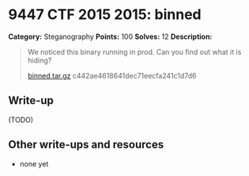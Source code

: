 # 9447 CTF 2015 2015: binned

**Category:** Steganography
**Points:** 100
**Solves:** 12
**Description:**

>  We noticed this binary running in prod. Can you find out what it is hiding?
> 
> [binned.tar.gz](./binned-c442ae4618641dec71eecfa241c1d7d6.tar.gz)  c442ae4618641dec71eecfa241c1d7d6


## Write-up

(TODO)

## Other write-ups and resources

* none yet

